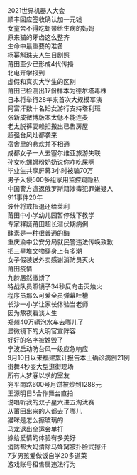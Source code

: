 2021世界机器人大会  
顺丰回应签收确认加一元钱  
女童舍不得吃虾带给生病的妈妈  
原来猫的牙齿这么整齐  
生命中最重要的准备  
杨幂斛珠夫人生日剧照  
莆田至少已形成4代传播  
北电开学报到  
虚假和真实大学生的区别  
莆田已检测出17份样本为德尔塔毒株  
日本将举行28年来首次大规模军演  
阿富汗数十名妇女游行支持塔利班  
张新成微博版本太低不能连麦  
老太脱裤耍赖拒搬出已售房屋  
超强台风灿都袭来  
宿舍里的悲欢并不相通  
成都女子一人去塞尔维亚旅游失联  
孙女吃螺蛳粉奶奶说你咋吃屎啊  
毕业生共享屏幕3小时被骗70万  
男子入侵500多组家用监控窥隐私  
中国警方遣返俄罗斯籍涉毒犯罪嫌疑人  
911事件20年  
波什将戒指退还给莱利  
莆田中小学幼儿园暂停线下教学  
专家释疑莆田超长潜伏期病例  
酵素是一种很普通的酶  
重庆渝中公安分局就民警违法传唤致歉  
把三星堆文物穿身上有多潮  
女子假装送外卖感谢消防员灭火  
莆田疫情  
九龄居然撒娇了  
特战队员照镜子34秒反向击灭烛火  
程序员那么可爱全员弹幕吐槽  
长沙一小学让家长体验当老师  
因为熬夜看淡人生  
郑州40万辆泡水车去哪儿了  
显微镜下的大明官宣阵容  
好好的名字被姓毁了  
宁波启动防台风一级应急响应  
9月10日以来福建累计报告本土确诊病例21例  
街舞4秒变大型逛街现场  
所有人梦寐以求的室友  
宛平南路600号月饼被炒到1288元  
王源明日5合作舞台直拍  
说唱听我的双子星六进五淘汰赛  
从莆田出来的人都去了哪儿  
猫咪是怎么擦玻璃的  
马龙退出全运会单打  
嫁给爱情的体验有多美好  
消防帮大妈清除马蜂窝被扑脸式擦汗  
7岁男孩爱做饭自学20多道菜  
游戏账号租售属违法行为  
